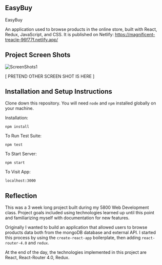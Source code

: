## EasyBuy
EasyBuy

An application used to browse products in the online store, built with React, Redux, JavaScript, and CSS. It is published on Netlify: https://magnificent-treacle-96f77f.netlify.app/

## Project Screen Shots

![ScreenShots1](ScreenShots/ScreenShots1)

[ PRETEND OTHER SCREEN SHOT IS HERE ]

## Installation and Setup Instructions

Clone down this repository. You will need `node` and `npm` installed globally on your machine.  

Installation:

`npm install`  

To Run Test Suite:  

`npm test`  

To Start Server:

`npm start`  

To Visit App:

`localhost:3000`  

## Reflection

This was a 3 week long project built during my 5800 Web Development class. Project goals included using technologies learned up until this point and familiarizing myself with documentation for new features.  

Originally I wanted to build an application that allowed users to browse products data both from the mongoDB database and external API. I started this process by using the `create-react-app` boilerplate, then adding `react-router-4.0` and `redux`.  

At the end of the day, the technologies implemented in this project are React, React-Router 4.0, Redux. 
